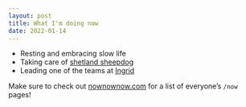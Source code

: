 ```yaml
---
layout: post
title: What I'm doing now
date: 2022-01-14
---
```


- Resting and embracing slow life
- Taking care of [shetland sheepdog](https://dogsof.dev/dogs/ciastek/)
- Leading one of the teams at [Ingrid](https://ingrid.com)

Make sure to check out [nownownow.com](https://nownownow.com/) for a list of everyone’s `/now` pages!
